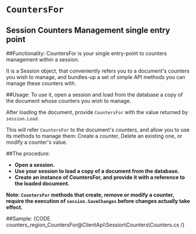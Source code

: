# `CountersFor`
## Session Counters Management single entry point

##Functionality:
CountersFor is your single entry-point to counters management within a session.

It is a Session object, that conveniently refers you to a document's counters you wish to manage, and bundles-up a set of simple API methods you can manage these counters with.

##Usage:
To use it, open a session and load from the database a copy of the document whose counters you wish to manage.

After loading the document, provide `CountersFor` with the value returned by `session.Load`.

This will refer `CountersFor` to the document's counters, and allow you to use its methods to manage them: Create a counter, Delete an existing one, or modify a counter's value.

##The procedure:
* **Open a session.**
* **Use your session to load a copy of a document from the database.**
* **Create an instance of CountersFor, and provide it with a reference to the loaded document.**

**Note: `CountersFor` methods that create, remove or modify a counter, require the execution of `session.SaveChanges` before changes actually take effect.**

##Sample:
{CODE counters_region_CountersFor@ClientApi\Session\Counters\Counters.cs /}

